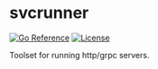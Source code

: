 # svcrunner

[![Go Reference](https://pkg.go.dev/badge/go.seankhliao.com/svcrunner.svg)](https://pkg.go.dev/go.seankhliao.com/svcrunner)
[![License](https://img.shields.io/github/license/seankhliao/svcrunner.svg?style=flat-square)](LICENSE)

Toolset for running http/grpc servers.
